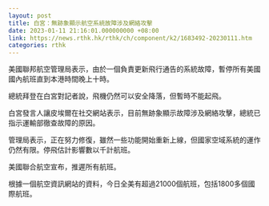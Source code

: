 ```yaml
---
layout: post
title: 白宮：無跡象顯示航空系統故障涉及網絡攻擊
date: 2023-01-11 21:16:01.000000000 +08:00
link: https://news.rthk.hk/rthk/ch/component/k2/1683492-20230111.htm
categories: rthk
---
```


美國聯邦航空管理局表示，由於一個負責更新飛行通告的系統故障，暫停所有美國國內航班直到本港時間晚上十時。

總統拜登在白宮對記者說，飛機仍然可以安全降落，但暫時不能起飛。

白宮發言人讓皮埃爾在社交網站表示，目前無跡象顯示故障涉及網絡攻擊，總統已指示運輸部徹查故障的原因。

管理局表示，正在努力修復，雖然一些功能開始重新上線，但國家空域系統的運作仍然有限。停飛估計影響數以千計航班。

美國聯合航空宣布，推遲所有航班。

根據一個航空資訊網站的資料，今日全美有超過21000個航班，包括1800多個國際航班。
